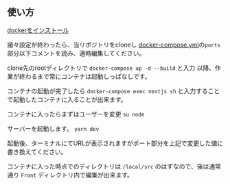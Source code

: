 ## 使い方
[dockerをインストール](https://www.docker.com/)

諸々設定が終わったら、当リポジトリをcloneし
[docker-compose.yml](./docker-compose.yml)の`ports`部分以下コメントを読み、適時編集してください。

clone先のrootディレクトリで
`docker-compose up -d --build` と入力
以降、作業が終わるまで常にコンテナは起動しっぱなしです。

コンテナの起動が完了したら
`docker-compose exec nextjs sh` と入力することで起動したコンテナに入ることが出来ます。

コンテナに入ったらまずはユーザーを変更
`su node`

サーバーを起動します。
`yarn dev`

起動後、ターミナルにてURLが表示されますがポート部分を上記で変更した値に書き換えてください。

コンテナに入った時点でのディレクトリは `/local/src` のはずなので、後は通常通り `Front` ディレクトリ内で編集が出来ます。